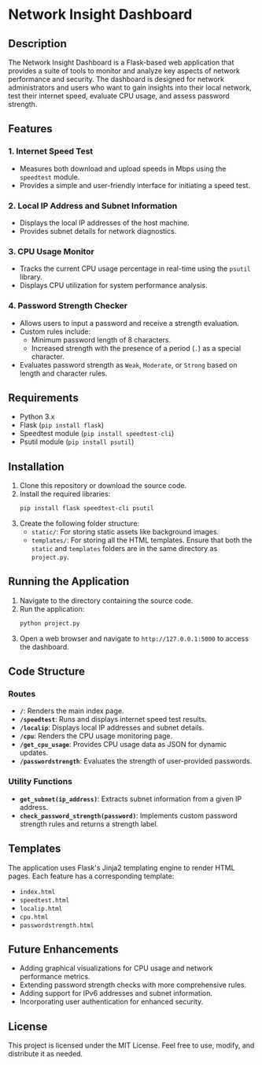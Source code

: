 # Network Insight Dashboard

## Description
The Network Insight Dashboard is a Flask-based web application that provides a suite of tools to monitor and analyze key aspects of network performance and security. The dashboard is designed for network administrators and users who want to gain insights into their local network, test their internet speed, evaluate CPU usage, and assess password strength.

## Features

### 1. **Internet Speed Test**
- Measures both download and upload speeds in Mbps using the `speedtest` module.
- Provides a simple and user-friendly interface for initiating a speed test.

### 2. **Local IP Address and Subnet Information**
- Displays the local IP addresses of the host machine.
- Provides subnet details for network diagnostics.

### 3. **CPU Usage Monitor**
- Tracks the current CPU usage percentage in real-time using the `psutil` library.
- Displays CPU utilization for system performance analysis.

### 4. **Password Strength Checker**
- Allows users to input a password and receive a strength evaluation.
- Custom rules include:
  - Minimum password length of 8 characters.
  - Increased strength with the presence of a period (`.`) as a special character.
- Evaluates password strength as `Weak`, `Moderate`, or `Strong` based on length and character rules.

## Requirements
- Python 3.x
- Flask (`pip install flask`)
- Speedtest module (`pip install speedtest-cli`)
- Psutil module (`pip install psutil`)

## Installation
1. Clone this repository or download the source code.
2. Install the required libraries:
   ```bash
   pip install flask speedtest-cli psutil
   ```
3. Create the following folder structure:
   - `static/`: For storing static assets like background images.
   - `templates/`: For storing all the HTML templates.
   Ensure that both the `static` and `templates` folders are in the same directory as `project.py`.

## Running the Application
1. Navigate to the directory containing the source code.
2. Run the application:
   ```bash
   python project.py
   ```
3. Open a web browser and navigate to `http://127.0.0.1:5000` to access the dashboard.

## Code Structure
### Routes
- **`/`**: Renders the main index page.
- **`/speedtest`**: Runs and displays internet speed test results.
- **`/localip`**: Displays local IP addresses and subnet details.
- **`/cpu`**: Renders the CPU usage monitoring page.
- **`/get_cpu_usage`**: Provides CPU usage data as JSON for dynamic updates.
- **`/passwordstrength`**: Evaluates the strength of user-provided passwords.

### Utility Functions
- **`get_subnet(ip_address)`**: Extracts subnet information from a given IP address.
- **`check_password_strength(password)`**: Implements custom password strength rules and returns a strength label.

## Templates
The application uses Flask's Jinja2 templating engine to render HTML pages. Each feature has a corresponding template:
- `index.html`
- `speedtest.html`
- `localip.html`
- `cpu.html`
- `passwordstrength.html`

## Future Enhancements
- Adding graphical visualizations for CPU usage and network performance metrics.
- Extending password strength checks with more comprehensive rules.
- Adding support for IPv6 addresses and subnet information.
- Incorporating user authentication for enhanced security.

## License
This project is licensed under the MIT License. Feel free to use, modify, and distribute it as needed.

